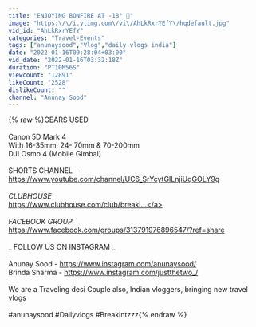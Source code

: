 ```yaml
---
title: "ENJOYING BONFIRE AT -18° 🥶"
image: "https:\/\/i.ytimg.com\/vi\/AhLkRxrYEfY\/hqdefault.jpg"
vid_id: "AhLkRxrYEfY"
categories: "Travel-Events"
tags: ["anunaysood","Vlog","daily vlogs india"]
date: "2022-01-16T09:28:04+03:00"
vid_date: "2022-01-16T03:32:18Z"
duration: "PT10M56S"
viewcount: "12891"
likeCount: "2528"
dislikeCount: ""
channel: "Anunay Sood"
---
```

{% raw %}GEARS USED<br /><br />Canon 5D Mark 4<br />With 16-35mm, 24- 70mm &amp; 70-200mm<br />DJI Osmo 4 (Mobile Gimbal)<br /><br />SHORTS CHANNEL - <a rel="nofollow" target="blank" href="https://www.youtube.com/channel/UC6_SrYcytGILnjiUqGOLY9g">https://www.youtube.com/channel/UC6_SrYcytGILnjiUqGOLY9g</a><br /><br />_CLUBHOUSE_<br /><a rel="nofollow" target="blank" href="https://www.clubhouse.com/club/breaki...">https://www.clubhouse.com/club/breaki...</a><br /><br />_FACEBOOK GROUP_<br /><a rel="nofollow" target="blank" href="https://www.facebook.com/groups/313791976896547/?ref=share">https://www.facebook.com/groups/313791976896547/?ref=share</a><br /><br />_ FOLLOW US ON INSTAGRAM _<br /><br />Anunay Sood - <a rel="nofollow" target="blank" href="https://www.instagram.com/anunaysood/">https://www.instagram.com/anunaysood/</a><br />Brinda Sharma - <a rel="nofollow" target="blank" href="https://www.instagram.com/justthetwo_/">https://www.instagram.com/justthetwo_/</a><br /><br />We are a Traveling desi Couple also, Indian vloggers, bringing new travel vlogs<br /><br />#anunaysood #Dailyvlogs #Breakintzzz{% endraw %}

